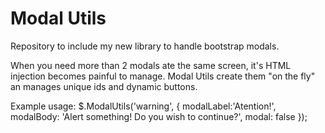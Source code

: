 # Modal Utils
Repository to include my new library to handle bootstrap modals.

When you need more than 2 modals ate the same screen, it's HTML injection becomes painful to manage. Modal Utils create them "on the fly" an manages unique ids and dynamic buttons.

Example usage:
    $.ModalUtils('warning', {
        modalLabel:'Atention!', 
        modalBody: 'Alert something! Do you wish to continue?',
        modal: false 
    });
    
